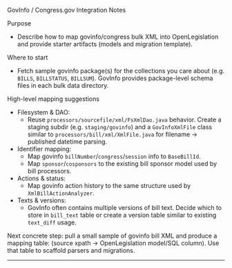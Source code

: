 GovInfo / Congress.gov Integration Notes

Purpose
- Describe how to map govinfo/congress bulk XML into OpenLegislation and provide starter artifacts (models and migration template).

Where to start
- Fetch sample govinfo package(s) for the collections you care about (e.g. `BILLS`, `BILLSTATUS`, `BILLSUM`). GovInfo provides package-level schema files in each bulk data directory.

High-level mapping suggestions
- Filesystem & DAO:
  - Reuse `processors/sourcefile/xml/FsXmlDao.java` behavior. Create a staging subdir (e.g. `staging/govinfo`) and a `GovInfoXmlFile` class similar to `processors/bill/xml/XmlFile.java` for filename -> published datetime parsing.
- Identifier mapping:
  - Map govinfo `billNumber`/`congress`/`session` info to `BaseBillId`.
  - Map `sponsor`/`cosponsors` to the existing bill sponsor model used by bill processors.
- Actions & status:
  - Map govinfo action history to the same structure used by `XmlBillActionAnalyzer`.
- Texts & versions:
  - GovInfo often contains multiple versions of bill text. Decide which to store in `bill_text` table or create a version table similar to existing `text_diff` usage.

Next concrete step: pull a small sample of govinfo bill XML and produce a mapping table: (source xpath -> OpenLegislation model/SQL column). Use that table to scaffold parsers and migrations.

***
